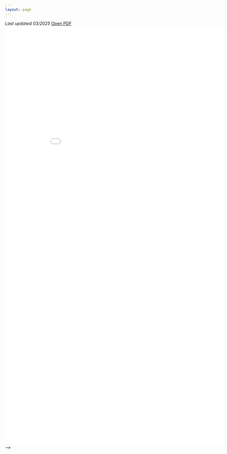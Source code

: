 ```yaml
---
layout: page
---
```


*Last updated 03/2025*
<a href="/Erick-Ross-CV.pdf" target="_blank">Open PDF</a>
<embed src="/Erick-Ross-CV.pdf" type="application/pdf" width="900" height="1380"> --> 

